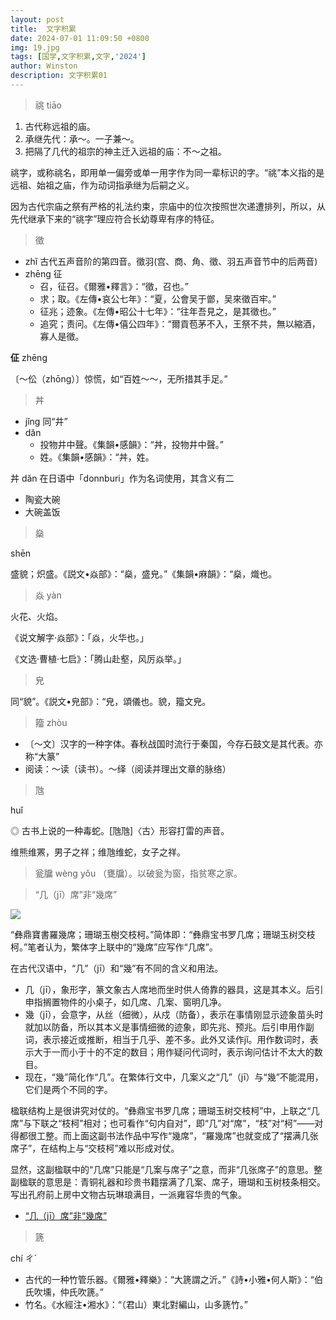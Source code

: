 ```yaml
---
layout: post
title:  文字积累
date: 2024-07-01 11:09:50 +0800
img: 19.jpg
tags: [国学,文字积累,文字,'2024']
author: Winston
description: 文字积累01
---
```



>  祧 tiāo

1. 古代称远祖的庙。
2. 承继先代：承～。一子兼～。
3. 把隔了几代的祖宗的神主迁入远祖的庙：不～之祖。


祧字，或称祧名，即用单一偏旁或单一用字作为同一辈标识的字。“祧”本义指的是远祖、始祖之庙，作为动词指承继为后嗣之义。

因为古代宗庙之祭有严格的礼法约束，宗庙中的位次按照世次递遭排列，所以，从先代继承下来的“祧字”理应符合长幼尊卑有序的特征。

> 徵

* zhǐ  古代五声音阶的第四音。徵羽(宫、商、角、徵、羽五声音节中的后两音)
* zhēng 征
  - 召，征召。《爾雅•釋言》：“徵，召也。”
  - 求；取。《左傳•哀公七年》：“夏，公會吴于鄫，吴來徵百牢。”
  - 征兆；迹象。《左傳•昭公十七年》：“往年吾見之，是其徵也。”
  - 追究；责问。《左傳•僖公四年》：“爾貢苞茅不入，王祭不共，無以縮酒，寡人是徵。

**佂** zhēng

〔～伀（zhōng）〕惊慌，如“百姓～～，无所措其手足。”

> 丼

- jǐng  同“井”
- dăn  
  - 投物井中聲。《集韻•感韻》：“丼，投物井中聲。”
  - 姓。《集韻•感韻》：“丼，姓。

丼 dăn 在日语中「donnburi」作为名词使用，其含义有二

- 陶瓷大碗
- 大碗盖饭

> 燊

shēn

盛貌；炽盛。《説文•焱部》：“燊，盛皃。”《集韻•麻韻》：“燊，熾也。

> 焱 yàn

火花、火焰。

《说文解字·焱部》：「焱，火华也。」

《文选·曹植·七启》：「腾山赴壑，风厉焱举。」

> 皃 

同“貌”。《説文•皃部》：“皃，頌儀也。貌，籀文皃。

> 籀 zhòu
  - 〔～文〕汉字的一种字体。春秋战国时流行于秦国，今存石鼓文是其代表。亦称“大篆”
  - 阅读：～读（读书）。～绎（阅读并理出文章的脉络）

> 虺

huǐ 

◎ 古书上说的一种毒蛇。[虺虺]〈古〉形容打雷的声音。

维熊维罴，男子之祥；维虺维蛇，女子之祥。


> 瓮牖
 wèng yǒu （甕牖）。以破瓮为窗，指贫寒之家。


 > “几（jī）席”非“幾席”

![]({{site.baseurl}}/images/post/2024/07/01.webp)

“彝鼎寶書羅幾席；珊瑚玉樹交枝柯。”简体即：“彝鼎宝书罗几席；珊瑚玉树交枝柯。”笔者认为，繁体字上联中的“幾席”应写作“几席”。

在古代汉语中，“几”（jī）和“幾”有不同的含义和用法。
- 几（jī），象形字，篆文象古人席地而坐时供人倚靠的器具，这是其本义。后引申指搁置物件的小桌子，如几席、几案、窗明几净。
- 幾（jī），会意字，从丝（细微），从戍（防备），表示在事情刚显示迹象苗头时就加以防备，所以其本义是事情细微的迹象，即先兆、预兆。后引申用作副词，表示接近或推断，相当于几乎、差不多。此外又读作jǐ。用作数词时，表示大于一而小于十的不定的数目；用作疑问代词时，表示询问估计不太大的数目。
- 现在，“幾”简化作“几”。在繁体行文中，几案义之“几”（jī）与“幾”不能混用，它们是两个不同的字。

楹联结构上是很讲究对仗的。“彝鼎宝书罗几席；珊瑚玉树交枝柯”中，上联之“几席”与下联之“枝柯”相对；也可看作“句内自对”，即“几”对“席”，“枝”对“柯”——对得都很工整。而上面这副书法作品中写作“幾席”，“羅幾席”也就变成了“摆满几张席子”，在结构上与“交枝柯”难以形成对仗。

显然，这副楹联中的“几席”只能是“几案与席子”之意，而非“几张席子”的意思。整副楹联的意思是：青铜礼器和珍贵书籍摆满了几案、席子，珊瑚和玉树枝条相交。写出孔府前上房中文物古玩琳琅满目，一派雍容华贵的气象。

* [“几（jī）席”非“幾席”](https://mp.weixin.qq.com/s/XEYLP1tsakNugl47lsbm8A)



> 篪

chí  ㄔˊ

- 古代的一种竹管乐器。《爾雅•釋樂》：“大篪謂之沂。”《詩•小雅•何人斯》：“伯氏吹壎，仲氏吹篪。”
- 竹名。《水經注•湘水》：“（君山）東北對編山，山多篪竹。”
